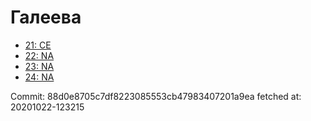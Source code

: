 # Галеева
- [21: CE](21.md)
- [22: NA](22.md)
- [23: NA](23.md)
- [24: NA](24.md)

Commit: 88d0e8705c7df8223085553cb47983407201a9ea
 fetched at: 20201022-123215
